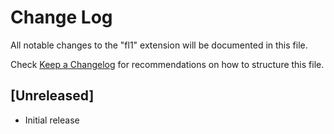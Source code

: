 # Change Log

All notable changes to the "fl1" extension will be documented in this file.

Check [Keep a Changelog](http://keepachangelog.com/) for recommendations on how to structure this file.

## [Unreleased]

- Initial release